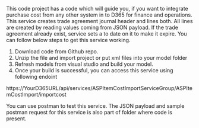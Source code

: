 This code project has a code which will guide you, if you want to integrate purchase cost from any other system in to D365 for finance and operations. This service creates trade agreement journal header and lines both. All lines are created by reading values coming from JSON payload. If the trade agreement already exist, service sets a to date on it to make it expire. 
You can follow below steps to get this service working.
1.	Download code from Github repo.
2.	Unzip the file and import project or put xml files into your model folder
3.	Refresh models from visual studio and build your model.
4.	Once your build is successful, you can access this service using following endoint

https://YourD365URL/api/services/ASPItemCostImportServiceGroup/ASPItemCostImport/importcost

You can use postman to test this service.
The JSON payload and sample postman request for this service is also part of folder where code is present.
